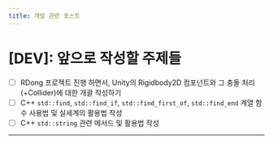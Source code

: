```yaml
---
title: 개발 관련 포스트
---
```


# [DEV]: 앞으로 작성할 주제들

* [ ] RDong 프로젝트 진행 하면서, Unity의 Rigidbody2D 컴포넌트와 그 충돌 처리(+Collider)에 대한 개괄 작성하기
* [ ] C++ `std::find`, `std::find_if`, `std::find_first_of`, `std::find_end` 계열 함수 사용법 및 실세계의 활용법 작성
* [ ] C++ `std::string` 관련 메서드 및 활용법 작성

---
